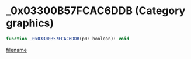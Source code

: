 # _0x03300B57FCAC6DDB (Category graphics)

```js
function _0x03300B57FCAC6DDB(p0: boolean): void
```

[filename](_0x03300B57FCAC6DDB_m.md ':include')